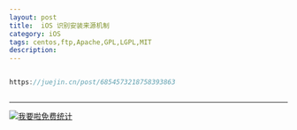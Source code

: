```yaml
---
layout: post
title:  iOS 识别安装来源机制
category: iOS
tags: centos,ftp,Apache,GPL,LGPL,MIT
description: 
---
```


```javascript

https://juejin.cn/post/6854573218758393863



```



---


<script language="javascript" type="text/javascript" src="//js.users.51.la/19176892.js"></script>
<noscript><a href="//www.51.la/?19176892" target="_blank"><img alt="&#x6211;&#x8981;&#x5566;&#x514D;&#x8D39;&#x7EDF;&#x8BA1;" src="//img.users.51.la/19176892.asp" style="border:none" /></a></noscript>

